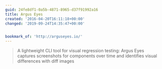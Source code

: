```yaml
---
guid: 24fe8df1-0a5b-4871-8965-d37f91992a16
title: Argus Eyes
created: '2016-04-20T16:11:18+00:00'
changed: '2019-09-24T14:35:47+00:00'


bookmark_of: 'http://arguseyes.io/'
---
```



<blockquote>A lightweight CLI tool for visual regression testing: Argus Eyes captures screenshots for components over time and identifies visual differences with diff images</blockquote>
